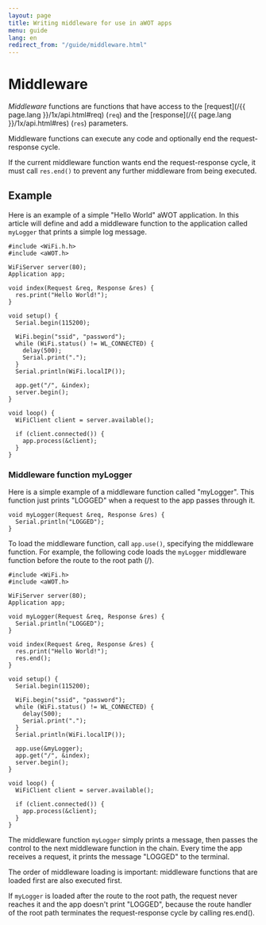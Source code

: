 ```yaml
---
layout: page
title: Writing middleware for use in aWOT apps
menu: guide
lang: en
redirect_from: "/guide/middleware.html"
---
```

# Middleware

_Middleware_ functions are functions that have access to the [request](/{{ page.lang }}/1x/api.html#req)  (`req`) and the [response](/{{ page.lang }}/1x/api.html#res) (`res`) parameters.

Middleware functions can execute any code and optionally end the request-response cycle.

If the current middleware function wants end the request-response cycle, it must call `res.end()` to prevent any further middleware from being executed.
<h2>Example</h2>

Here is an example of a simple "Hello World" aWOT application.
In this article will define and add a middleware function to the application called `myLogger` that prints a simple log message.

```arduino
#include <WiFi.h.h>
#include <aWOT.h>
  
WiFiServer server(80);
Application app;
  
void index(Request &req, Response &res) {
  res.print("Hello World!");
}
  
void setup() {
  Serial.begin(115200);
  
  WiFi.begin("ssid", "password");
  while (WiFi.status() != WL_CONNECTED) {
    delay(500);
    Serial.print(".");
  }
  Serial.println(WiFi.localIP());

  app.get("/", &index);
  server.begin();
}
  
void loop() {  
  WiFiClient client = server.available();
  
  if (client.connected()) {
    app.process(&client);
  }
}
```

<h3>Middleware function myLogger</h3>
Here is a simple example of a middleware function called "myLogger". This function just prints "LOGGED" when a request to the app passes through it.

```arduino
void myLogger(Request &req, Response &res) {
  Serial.println("LOGGED");
}
```

To load the middleware function, call `app.use()`, specifying the middleware function.
For example, the following code loads the `myLogger` middleware function before the route to the root path (/).

```arduino
#include <WiFi.h>
#include <aWOT.h>
  
WiFiServer server(80);
Application app;

void myLogger(Request &req, Response &res) {
  Serial.println("LOGGED");
}
  
void index(Request &req, Response &res) {
  res.print("Hello World!");
  res.end();
}
  
void setup() {
  Serial.begin(115200);
  
  WiFi.begin("ssid", "password");
  while (WiFi.status() != WL_CONNECTED) {
    delay(500);
    Serial.print(".");
  }
  Serial.println(WiFi.localIP());

  app.use(&myLogger);
  app.get("/", &index);
  server.begin();
}
  
void loop() {  
  WiFiClient client = server.available();
  
  if (client.connected()) {
    app.process(&client);
  }
}
```
The middleware function `myLogger` simply prints a message, then passes the control to the next middleware function in the chain. Every time the app receives a request, it prints the message "LOGGED" to the terminal.

The order of middleware loading is important: middleware functions that are loaded first are also executed first.

If `myLogger` is loaded after the route to the root path, the request never reaches it and the app doesn't print "LOGGED", because the route handler of the root path terminates the request-response cycle by calling res.end().

